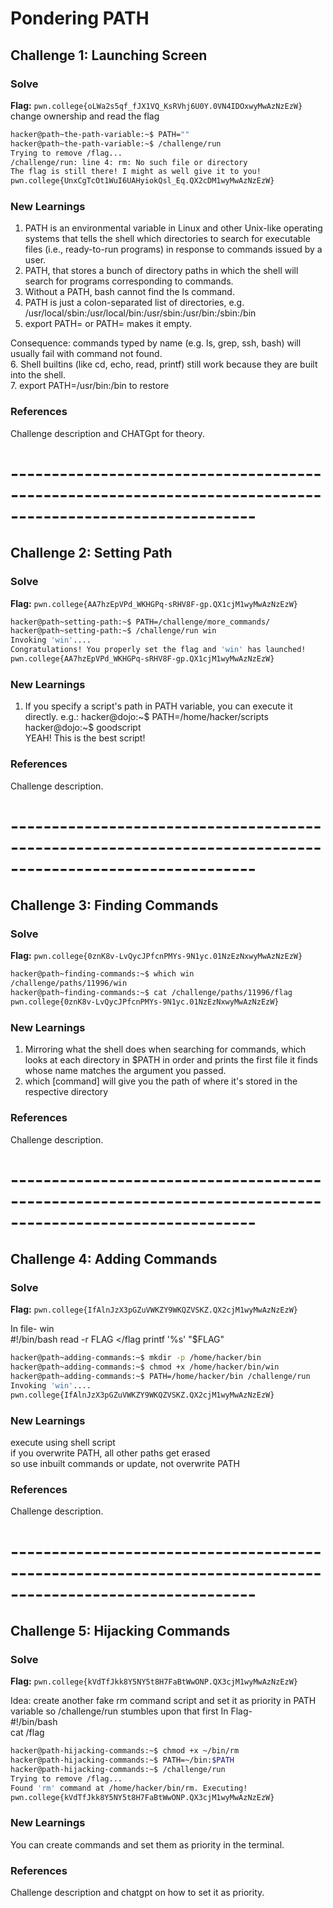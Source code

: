 # Pondering PATH

## Challenge 1: Launching Screen


### Solve

**Flag:** `pwn.college{oLWa2s5qf_fJX1VQ_KsRVhj6U0Y.0VN4IDOxwyMwAzNzEzW}`
change ownership and read the flag

```bash
hacker@path~the-path-variable:~$ PATH=""
hacker@path~the-path-variable:~$ /challenge/run
Trying to remove /flag...
/challenge/run: line 4: rm: No such file or directory
The flag is still there! I might as well give it to you!
pwn.college{UnxCgTcOt1WuI6UAHyiokQsl_Eq.QX2cDM1wyMwAzNzEzW}
```
### New Learnings

1. PATH is an environmental variable in Linux and other Unix-like operating systems that tells the shell which directories to search for executable files (i.e., ready-to-run programs) in response to commands issued by a user. 
2.  PATH, that stores a bunch of directory paths in which the shell will search for programs corresponding to commands.  
3. Without a PATH, bash cannot find the ls command.  
4. PATH is just a colon-separated list of directories, e.g.  
/usr/local/sbin:/usr/local/bin:/usr/sbin:/usr/bin:/sbin:/bin  
5. export PATH= or PATH= makes it empty.  

Consequence: commands typed by name (e.g. ls, grep, ssh, bash) will usually fail with command not found.  
6. Shell builtins (like cd, echo, read, printf) still work because they are built into the shell.  
7. export PATH=/usr/bin:/bin to restore  




### References

Challenge description and CHATGpt for theory.

# ----------------------------------------------------------------------------------------------------------

## Challenge 2: Setting Path 


### Solve

**Flag:** `pwn.college{AA7hzEpVPd_WKHGPq-sRHV8F-gp.QX1cjM1wyMwAzNzEzW}`



```bash
hacker@path~setting-path:~$ PATH=/challenge/more_commands/
hacker@path~setting-path:~$ /challenge/run win
Invoking 'win'....
Congratulations! You properly set the flag and 'win' has launched!
pwn.college{AA7hzEpVPd_WKHGPq-sRHV8F-gp.QX1cjM1wyMwAzNzEzW}
```
### New Learnings

1. If you specify a script's path in PATH variable, you can execute it directly.
e.g.: hacker@dojo:~$ PATH=/home/hacker/scripts  
hacker@dojo:~$ goodscript  
YEAH! This is the best script!  

 
### References

Challenge description.

# ----------------------------------------------------------------------------------------------------------

## Challenge 3: Finding Commands

### Solve

**Flag:** `pwn.college{0znK8v-LvQycJPfcnPMYs-9N1yc.01NzEzNxwyMwAzNzEzW}`

```bash
hacker@path~finding-commands:~$ which win
/challenge/paths/11996/win
hacker@path~finding-commands:~$ cat /challenge/paths/11996/flag
pwn.college{0znK8v-LvQycJPfcnPMYs-9N1yc.01NzEzNxwyMwAzNzEzW}
```
### New Learnings

1. Mirroring what the shell does when searching for commands, which looks at each directory in $PATH in order and prints the first file it finds whose name matches the argument you passed.  
2. which [command] will give you the path of where it's stored in the respective directory  

### References

Challenge description.

# ----------------------------------------------------------------------------------------------------------

## Challenge 4: Adding Commands


### Solve

**Flag:** `pwn.college{IfAlnJzX3pGZuVWKZY9WKQZVSKZ.QX2cjM1wyMwAzNzEzW}`

In file-  win  
#!/bin/bash
read -r FLAG </flag
printf '%s' "$FLAG"

```bash
hacker@path~adding-commands:~$ mkdir -p /home/hacker/bin
hacker@path~adding-commands:~$ chmod +x /home/hacker/bin/win
hacker@path~adding-commands:~$ PATH=/home/hacker/bin /challenge/run
Invoking 'win'....
pwn.college{IfAlnJzX3pGZuVWKZY9WKQZVSKZ.QX2cjM1wyMwAzNzEzW}
```
### New Learnings

execute using shell script  
if you overwrite PATH, all other paths get erased  
so use inbuilt commands or update, not overwrite PATH  

  

### References

Challenge description.

# ----------------------------------------------------------------------------------------------------------


## Challenge 5: Hijacking Commands

### Solve

**Flag:** `pwn.college{kVdTfJkk8Y5NY5t8H7FaBtWwONP.QX3cjM1wyMwAzNzEzW}`

Idea: create another fake rm command script and set it as priority in PATH variable so /challenge/run stumbles upon that first
In Flag-  
#!/bin/bash  
cat /flag   

```bash
hacker@path-hijacking-commands:~$ chmod +x ~/bin/rm
hacker@path-hijacking-commands:~$ PATH=~/bin:$PATH
hacker@path-hijacking-commands:~$ /challenge/run
Trying to remove /flag...
Found 'rm' command at /home/hacker/bin/rm. Executing!
pwn.college{kVdTfJkk8Y5NY5t8H7FaBtWwONP.QX3cjM1wyMwAzNzEzW}
```
### New Learnings

You can create commands and set them as priority in the terminal.  
### References

Challenge description and chatgpt on how to set it as priority.


